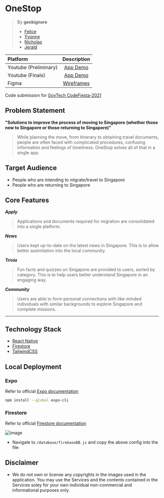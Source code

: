 # OneStop

> By **geekignore**
> - [Felice](https://github.com/felicepng/)
> - [Yvonne](https://github.com/yvonnelhs/)
> - [Nicholas](http://github.com/oversparkling/)
> - [Jerald](http://github.com/jeraldlyh/)

| Platform                          | Description                                                                                                                    |
:---------------------------------- | :----------------------------------------------------------------------------------------------------------------------------: |
| Youtube (Preliminary)             | [App Demo](https://youtu.be/x_qPzHPEdz4)                                                                                       |
| Youtube (Finals)                  | [App Demo](https://youtu.be/PIa-qn23pRo)                                                                                       |
| Figma                             | [Wireframes](https://www.figma.com/proto/EDMnKAMo2zEnmK19In2G18/Untitled?node-id=60%3A563&scaling=scale-down&page-id=0%3A1)    |

Code submission for [GovTech CodeFiesta-2021](https://codefiesta.sg/)

## Problem Statement
**"Solutions to improve the process of moving to Singapore (whether those new to Singapore or those returning to Singapore)"**
> While planning the move, from itinerary to obtaining travel documents, people are often faced with complicated procedures, confusing information and feelings of loneliness. OneStop solves all of that in a single app.

## Target Audience
- People who are intending to migrate/travel to Singapore
- People who are returning to Singapore

## Core Features
***Apply***
> Applications and documents required for migration are consolidated into a single platform.

***News***
> Users kept up-to-date on the latest news in Singapore. This is to allow better assimilation into the local community.

***Trivia***
> Fun facts and quizzes on Singapore are provided to users, sorted by category. This is to help users better understand Singapore in an engaging way.

***Community***
> Users are able to form personal connections with like-minded individuals with similar backgrounds to explore Singapore and complete missions.

---
## **Technology Stack**
- [React Native](https://reactnative.dev/)
- [Firestore](https://firebase.google.com/docs/firestore)
- [TailwindCSS](https://tailwindcss.com/)

## Local Deployment
### Expo
Refer to official [Expo documentation](https://docs.expo.io/get-started/installation/)
```bash
npm install --global expo-cli
```

### Firestore
Refer to official [Firestore documentation](https://firebase.google.com/docs/firestore/quickstart)

![image](https://user-images.githubusercontent.com/37609749/122356081-0b2c8880-cf85-11eb-97bd-5dac71a1b36f.png)
- Navigate to `/database/firebaseDB.js` and copy the above config into the file

## Disclaimer
- We do not own or license any copyrights in the images used in the application. You may use the Services and the contents contained in the Services soley for your own individual non-commercial and informational purposes only.
